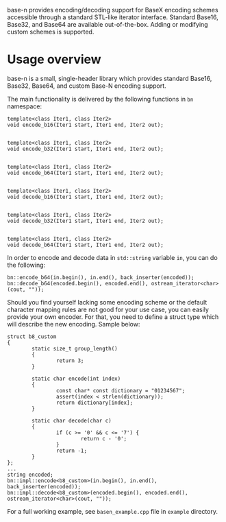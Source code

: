 base-n provides encoding/decoding support for BaseX encoding schemes accessible through a standard STL-like iterator interface. Standard Base16, Base32, and Base64 are available out-of-the-box. Adding or modifying custom schemes is supported.

# Usage overview #

base-n is a small, single-header library which provides standard Base16, Base32, Base64, and custom Base-N encoding support.

The main functionality is delivered by the following functions in `bn` namespace:
```
template<class Iter1, class Iter2>
void encode_b16(Iter1 start, Iter1 end, Iter2 out);


template<class Iter1, class Iter2>
void encode_b32(Iter1 start, Iter1 end, Iter2 out);


template<class Iter1, class Iter2>
void encode_b64(Iter1 start, Iter1 end, Iter2 out);


template<class Iter1, class Iter2>
void decode_b16(Iter1 start, Iter1 end, Iter2 out);


template<class Iter1, class Iter2>
void decode_b32(Iter1 start, Iter1 end, Iter2 out);


template<class Iter1, class Iter2>
void decode_b64(Iter1 start, Iter1 end, Iter2 out);
```

In order to encode and decode data in `std::string` variable `in`, you can do the following:
```
bn::encode_b64(in.begin(), in.end(), back_inserter(encoded));
bn::decode_b64(encoded.begin(), encoded.end(), ostream_iterator<char>(cout, ""));
```

Should you find yourself lacking some encoding scheme or the default character mapping rules are not good for your use case, you can easily provide your own encoder. For that, you need to define a struct type which will describe the new encoding. Sample below:
```
struct b8_custom
{
        static size_t group_length()
        {
                return 3;
        }

        static char encode(int index)
        {
                const char* const dictionary = "01234567";
                assert(index < strlen(dictionary));
                return dictionary[index];
        }

        static char decode(char c)
        {
                if (c >= '0' && c <= '7') {
                        return c - '0';
                }
                return -1;
        }
};
...
string encoded;
bn::impl::encode<b8_custom>(in.begin(), in.end(), back_inserter(encoded));
bn::impl::decode<b8_custom>(encoded.begin(), encoded.end(), ostream_iterator<char>(cout, ""));
```

For a full working example, see `basen_example.cpp` file in `example` directory.
